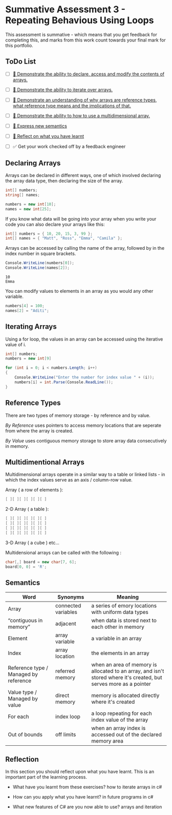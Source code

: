 # Summative Assessment 3 - Repeating Behavious Using Loops

This assessment is summative - which means that you get feedback for completing this, and marks from this work count towards your final mark for this portfolio.

## ToDo List

- [ ] [:key: Demonstrate the ability to declare, access and modify the contents of arrays.](#declaring-arrays)
- [ ] [:key: Demonstrate the ability to iterate over arrays.](#iterating-arrays)
- [ ] [:key: Demonstrate an understanding of why arrays are reference types, what reference type means and the implications of that.](#reference-types)
- [ ] [:key: Demonstrate the ability to how to use a multidimensional array.](#multidimentional-arrays)

- [ ] [:speech_balloon: Express new semantics](#semantics)
- [ ] [:thought_balloon: Reflect on what you have learnt](#reflection)

- [ ] :white_check_mark: Get your work checked off by a feedback engineer

## Declaring Arrays

Arrays can be declared in different ways, one of which involved declaring the array data type, then declaring the size of the array.

```cs
int[] numbers; 
string[] names; 

numbers = new int[10]; 
names = new int[25];
```

If you know what data will be going into your array when you write your code you can also declare your arrays like this:

```cs
int[] numbers = { 10, 20, 15, 3, 99 };
int[] names = { "Matt", "Ross", "Emma", "Camila" };
```

Arrays can be accessed by calling the name of the array, followed by in the index number in square brackets.

```cs
Console.WriteLine(numbers[0]); 
Console.WriteLine(names[2]); 
```

```console
10
Emma
```

You can modify values to elements in an array as you would any other variable.

```cs
numbers[4] = 100; 
names[2] = "Aditi"; 
```

## Iterating Arrays
Using a for loop, the values in an array can be accessed using the iterative value of i.

```cs
int[] numbers;
numbers = new int[9]

for (int i = 0; i < numbers.Length; i++)
{
    Console.WriteLine("Enter the number for index value " + (i));
    numbers[i] = int.Parse(Console.ReadLine());
}
```
## Reference Types

There are two types of memory storage - by reference and by value.

*By Reference* uses pointers to access memory locations that are seperate from where the array is created.

*By Value* uses contiguous memory storage to store array data consecutively in memory.

## Multidimentional Arrays

Multidimensional arrays operate in a similar way to a table or linked lists - in which the index values serve as an axis / column-row value.

Array ( a row of elements ):
```cs
[ ][ ][ ][ ][ ][ ]
```
2-D Array ( a table ):
```cs
[ ][ ][ ][ ][ ][ ]
[ ][ ][ ][ ][ ][ ]
[ ][ ][ ][ ][ ][ ]
[ ][ ][ ][ ][ ][ ]
```

3-D Array ( a cube ) etc...

Multidensional arrays can be called with the following :

```cs
char[,] board = new char[7, 6];
board[0, 0] = 'R';
```


## Semantics

| Word | Synonyms | Meaning |
|---|---|---|
|Array| connected variables | a series of emory locations with uniform data types|
|“contiguous in memory”| adjacent | when data is stored next to each other in memory|
|Element| array variable | a variable in an array |
|Index| array location | the elements in an array |
|Reference type / Managed by reference| referred memory | when an area of memory is allocated to an array, and isn't stored where it's created, but serves more as a pointer|
|Value type / Managed by value| direct memory | memory is allocated directly where it's created |
|For each| index loop | a loop repeating for each index value of the array|
|Out of bounds| off limits| when an array index is accessed out of the declared memory area|

## Reflection

In this section you should reflect upon what you have learnt. This is an important part of the learning process.
- What have you learnt from these exercises?
how to iterate arrays in c#


- How can you apply what you have learnt?
in future programs in c#


- What new features of C# are you now able to use?
arrays and iteration
